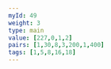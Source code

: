 ```yaml
---
myId: 49
weight: 3
type: main
value: [227,0,1,2]
pairs: [1,30,8,3,200,1,400]
tags: [1,5,8,16,18]
---
```

